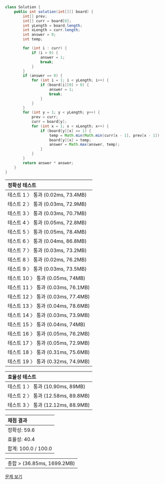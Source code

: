 ```java
class Solution {
    public int solution(int[][] board) {
        int[] prev;
        int[] curr = board[0];
        int yLength = board.length;
        int xLength = curr.length;
        int answer = 0;
        int temp;

        for (int i : curr) {
            if (i > 0) {
                answer = 1;
                break;
            }
        }
        if (answer == 0) {
            for (int i = 1; i < yLength; i++) {
                if (board[i][0] > 0) {
                    answer = 1;
                    break;
                }
            }
        }
        for (int y = 1; y < yLength; y++) {
            prev = curr;
            curr = board[y];
            for (int x = 1; x < xLength; x++) {
                if (board[y][x] == 1) {
                    temp = Math.min(Math.min(curr[x - 1], prev[x - 1]), prev[x]) + 1;
                    board[y][x] = temp;
                    answer = Math.max(answer, temp);
                }
            }
        }
        return answer * answer;
    }
}
```
 | 정확성 테스트 | 
 |  :-  | 
 | 테스트 1 〉	통과 (0.02ms, 73.4MB) | 
 | 테스트 2 〉	통과 (0.03ms, 72.9MB) | 
 | 테스트 3 〉	통과 (0.03ms, 70.7MB) | 
 | 테스트 4 〉	통과 (0.05ms, 72.8MB) | 
 | 테스트 5 〉	통과 (0.05ms, 78.4MB) | 
 | 테스트 6 〉	통과 (0.04ms, 86.8MB) | 
 | 테스트 7 〉	통과 (0.03ms, 73.2MB) | 
 | 테스트 8 〉	통과 (0.02ms, 76.2MB) | 
 | 테스트 9 〉	통과 (0.03ms, 73.5MB) | 
 | 테스트 10 〉	통과 (0.05ms, 74MB) | 
 | 테스트 11 〉	통과 (0.03ms, 76.1MB) | 
 | 테스트 12 〉	통과 (0.03ms, 77.4MB) | 
 | 테스트 13 〉	통과 (0.04ms, 78.6MB) | 
 | 테스트 14 〉	통과 (0.03ms, 73.9MB) | 
 | 테스트 15 〉	통과 (0.04ms, 74MB) | 
 | 테스트 16 〉	통과 (0.05ms, 76.2MB) | 
 | 테스트 17 〉	통과 (0.05ms, 72.9MB) | 
 | 테스트 18 〉	통과 (0.31ms, 75.6MB) | 
 | 테스트 19 〉	통과 (0.32ms, 74.9MB) | 

 | 효율성 테스트 | 
 | :- | 
 | 테스트 1 〉	통과 (10.90ms, 89MB) | 
 | 테스트 2 〉	통과 (12.58ms, 89.8MB) | 
 | 테스트 3 〉	통과 (12.12ms, 88.9MB) | 

 | 채점 결과 | 
 | :- | 
 | 정확성: 59.6 | 
 | 효율성: 40.4 | 
 | 합계: 100.0 / 100.0 | 

 || 
 | :- | 
 | 총합 > (36.85ms, 1699.2MB) | 

[문제 보기](https://programmers.co.kr/learn/courses/30/lessons/12905?language=java)
